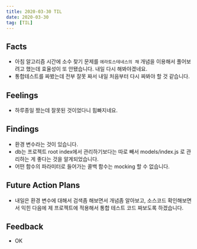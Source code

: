 ```yaml
---
title: 2020-03-30 TIL
date: 2020-03-30
tag: [TIL]
---
```


## Facts

- 아침 알고리즘 시간에 소수 찾기 문제를 `에라토스테네스의 채` 개념을 이용해서 풀어보려고 했는데 효율성이 또 안됐습니다. 내일 다시 해봐야겠네요.
- 통합테스트를 짜봤는데 전부 잘못 짜서 내일 처음부터 다시 짜봐야 할 것 같습니다.

## Feelings

- 하루종일 짰는데 잘못된 것이었다니 힘빠지네요.

## Findings

- 환경 변수라는 것이 있습니다.
- db는 프로젝트 root index에서 관리하기보다는 따로 빼서 models/index.js 로 관리하는 게 좋다는 것을 알게되었습니다.
- 어떤 함수의 파라미터로 들어가는 콜백 함수는 mocking 할 수 없습니다.

## Future Action Plans

- 내일은 환경 변수에 대해서 검색좀 해보면서 개념좀 알아보고, 소스코드 확인해보면서 익힌 다음에 제 프로젝트에 적용해서 통합 테스트 코드 짜보도록 하겠습니다.

## Feedback

- OK
